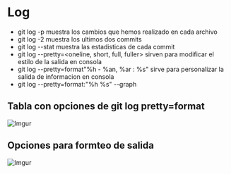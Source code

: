 # Log
- git log -p muestra los cambios que hemos realizado en cada archivo
- git log -2 muestra los ultimos dos commits
- git log --stat muestra las estadisticas de cada commit
- git log --pretty=<oneline, short, full, fuller> sirven para modificar el estilo de la salida en consola
- git log --pretty=format"%h - %an, %ar : %s" sirve para personalizar la salida de informacion en consola
- git log --pretty=format:"%h %s" --graph
## Tabla con opciones de git log pretty=format
![Imgur](https://imgur.com/R3Nl6fm.png "Tabla 1")
## Opciones para formteo de salida
![Imgur](https://imgur.com/oWvp4mu.png "Tabla 2")
